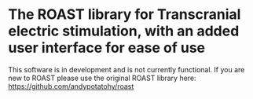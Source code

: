 # The ROAST library for Transcranial electric stimulation, with an added user interface for ease of use

This software is in development and is not currently functional.
If you are new to ROAST please use the original ROAST library here:
https://github.com/andypotatohy/roast
